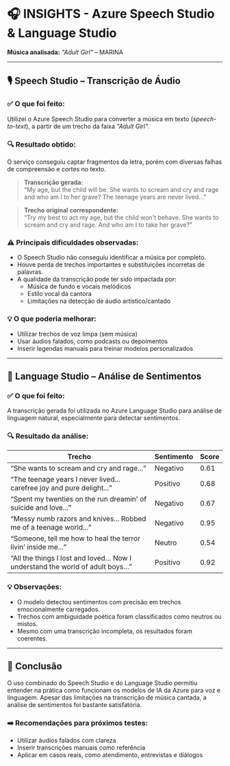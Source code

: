 # 🎧 INSIGHTS - Azure Speech Studio & Language Studio  
**Música analisada:** *"Adult Girl"* – MARINA

---

## 🎙️ Speech Studio – Transcrição de Áudio

### ✅ O que foi feito:
Utilizei o Azure Speech Studio para converter a música em texto (*speech-to-text*), a partir de um trecho da faixa *"Adult Girl"*.

### 🔍 Resultado obtido:
O serviço conseguiu captar fragmentos da letra, porém com diversas falhas de compreensão e cortes no texto.

> **Transcrição gerada:**  
> “My age, but the child will be. She wants to scream and cry and rage and who am I to her grave? The teenage years are never lived…”

> **Trecho original correspondente:**  
> “Try my best to act my age, but the child won't behave. She wants to scream and cry and rage. And who am I to take her grave?”

### ⚠️ Principais dificuldades observadas:
- O Speech Studio não conseguiu identificar a música por completo.
- Houve perda de trechos importantes e substituições incorretas de palavras.
- A qualidade da transcrição pode ter sido impactada por:
  - Música de fundo e vocais melódicos  
  - Estilo vocal da cantora  
  - Limitações na detecção de áudio artístico/cantado

### 💡 O que poderia melhorar:
- Utilizar trechos de voz limpa (sem música)
- Usar áudios falados, como podcasts ou depoimentos
- Inserir legendas manuais para treinar modelos personalizados

---

## 🧠 Language Studio – Análise de Sentimentos

### ✅ O que foi feito:
A transcrição gerada foi utilizada no Azure Language Studio para análise de linguagem natural, especialmente para detectar sentimentos.

### 🔍 Resultado da análise:

| Trecho                                                                 | Sentimento | Score |
|------------------------------------------------------------------------|------------|--------|
| “She wants to scream and cry and rage...”                              | Negativo   | 0.61   |
| “The teenage years I never lived... carefree joy and pure delight...” | Positivo   | 0.68   |
| “Spent my twenties on the run dreamin' of suicide and love...”        | Negativo   | 0.67   |
| “Messy numb razors and knives... Robbed me of a teenage world...”     | Negativo   | 0.95   |
| “Someone, tell me how to heal the terror livin’ inside me...”         | Neutro     | 0.54   |
| “All the things I lost and loved… Now I understand the world of adult boys…” | Positivo | 0.92   |

### 💡 Observações:
- O modelo detectou sentimentos com precisão em trechos emocionalmente carregados.
- Trechos com ambiguidade poética foram classificados como neutros ou mistos.
- Mesmo com uma transcrição incompleta, os resultados foram coerentes.

---

## 🧾 Conclusão

O uso combinado do Speech Studio e do Language Studio permitiu entender na prática como funcionam os modelos de IA da Azure para voz e linguagem. Apesar das limitações na transcrição de música cantada, a análise de sentimentos foi bastante satisfatória.

### ➡️ Recomendações para próximos testes:
- Utilizar áudios falados com clareza
- Inserir transcrições manuais como referência
- Aplicar em casos reais, como atendimento, entrevistas e diálogos
